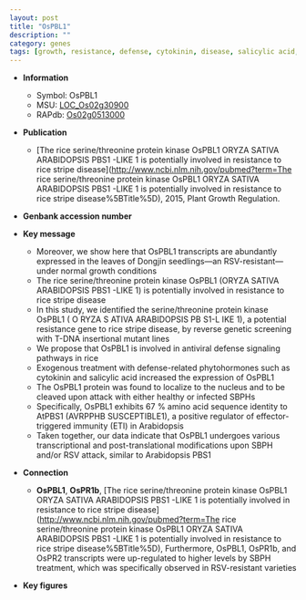 ```yaml
---
layout: post
title: "OsPBL1"
description: ""
category: genes
tags: [growth, resistance, defense, cytokinin, disease, salicylic acid, nucleus, immunity, Kinase, protein kinase, RSV]
---
```


* **Information**  
    + Symbol: OsPBL1  
    + MSU: [LOC_Os02g30900](http://rice.plantbiology.msu.edu/cgi-bin/ORF_infopage.cgi?orf=LOC_Os02g30900)  
    + RAPdb: [Os02g0513000](http://rapdb.dna.affrc.go.jp/viewer/gbrowse_details/irgsp1?name=Os02g0513000)  

* **Publication**  
    + [The rice serine/threonine protein kinase OsPBL1 ORYZA SATIVA ARABIDOPSIS PBS1 -LIKE 1 is potentially involved in resistance to rice stripe disease](http://www.ncbi.nlm.nih.gov/pubmed?term=The rice serine/threonine protein kinase OsPBL1 ORYZA SATIVA ARABIDOPSIS PBS1 -LIKE 1 is potentially involved in resistance to rice stripe disease%5BTitle%5D), 2015, Plant Growth Regulation.

* **Genbank accession number**  

* **Key message**  
    + Moreover, we show here that OsPBL1 transcripts are abundantly expressed in the leaves of Dongjin seedlings—an RSV-resistant—under normal growth conditions
    + The rice serine/threonine protein kinase OsPBL1 (ORYZA SATIVA ARABIDOPSIS PBS1 -LIKE 1) is potentially involved in resistance to rice stripe disease
    + In this study, we identified the serine/threonine protein kinase OsPBL1 ( O RYZA S ATIVA ARABIDOPSIS PB S1-L IKE 1), a potential resistance gene to rice stripe disease, by reverse genetic screening with T-DNA insertional mutant lines
    + We propose that OsPBL1 is involved in antiviral defense signaling pathways in rice
    + Exogenous treatment with defense-related phytohormones such as cytokinin and salicylic acid increased the expression of OsPBL1
    + The OsPBL1 protein was found to localize to the nucleus and to be cleaved upon attack with either healthy or infected SBPHs
    + Specifically, OsPBL1 exhibits 67 % amino acid sequence identity to AtPBS1 (AVRPPHB SUSCEPTIBLE1), a positive regulator of effector-triggered immunity (ETI) in Arabidopsis
    + Taken together, our data indicate that OsPBL1 undergoes various transcriptional and post-translational modifications upon SBPH and/or RSV attack, similar to Arabidopsis PBS1

* **Connection**  
    + __OsPBL1__, __OsPR1b__, [The rice serine/threonine protein kinase OsPBL1 ORYZA SATIVA ARABIDOPSIS PBS1 -LIKE 1 is potentially involved in resistance to rice stripe disease](http://www.ncbi.nlm.nih.gov/pubmed?term=The rice serine/threonine protein kinase OsPBL1 ORYZA SATIVA ARABIDOPSIS PBS1 -LIKE 1 is potentially involved in resistance to rice stripe disease%5BTitle%5D), Furthermore, OsPBL1, OsPR1b, and OsPR2 transcripts were up-regulated to higher levels by SBPH treatment, which was specifically observed in RSV-resistant varieties

* **Key figures**  


